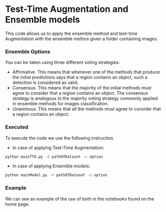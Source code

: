 # Test-Time Augmentation and Ensemble models

This code allows us to apply the ensemble method and test-time Augmentation with the ensemble methos given a folder containing images.

### Ensemble Options
You can be taken using three different voting strategies:
*   Affirmative. This means that whenever one of the methods that produce the 
initial predictions says that a region contains an object, such a detection is considered as valid.
*   Consensus. This means that the majority of the initial methods must agree to consider that a region contains an object. The consensus strategy is analogous to the majority voting strategy commonly applied in ensemble methods for images classification.
*   Unanimous. This means that all the methods must agree to consider that a region contains an object.

### Executed
To execute the code we use the following instruction.

*   In case of applying Test-Time Augmentation:
```bash
python mainTTA.py -d pathOfDataset -o option
```
*   In case of applying Ensemble models:
```bash
python mainModel.py -d pathOfDataset -o option
```
### Example
We can see an example of the use of both in the notebooks found on the home page.

